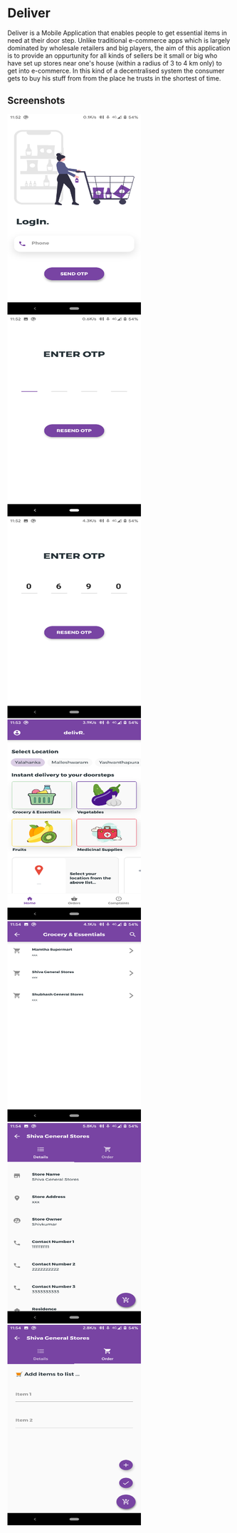 # Deliver
Deliver is a Mobile Application that enables people to get essential items in need at their door step.
Unlike traditional e-commerce apps which is largely dominated by wholesale retailers and big players,
the aim of this application is to provide an oppurtunity for all kinds of sellers be it small or big who 
have set up stores near one's house (within a radius of 3 to 4 km only) to get into e-commerce.
In this kind of a decentralised system the consumer gets to buy his stuff from 
from the place he trusts in the shortest of time.


## Screenshots

<img src = "https://github.com/bhushangy/delivR/blob/Initial_Setup/delivr/attachments/Screenshot_20200911-235226_delivr.png" width="300" height="450">
<img src = "https://github.com/bhushangy/delivR/blob/Initial_Setup/delivr/attachments/Screenshot_20200911-235233_delivr.png" width="300" height="450">
<img src = "https://github.com/bhushangy/delivR/blob/Initial_Setup/delivr/attachments/Screenshot_20200911-235242_delivr.png" width="300" height="450">
<img src = "https://github.com/bhushangy/delivR/blob/Initial_Setup/delivr/attachments/Screenshot_20200911-235350_delivr.png" width="300" height="450">
<img src = "https://github.com/bhushangy/delivR/blob/Initial_Setup/delivr/attachments/Screenshot_20200911-235401_delivr.png" width="300" height="450">
<img src = "https://github.com/bhushangy/delivR/blob/Initial_Setup/delivr/attachments/Screenshot_20200911-235409_delivr.png" width="300" height="450">
<img src = "https://github.com/bhushangy/delivR/blob/Initial_Setup/delivr/attachments/Screenshot_20200911-235417_delivr.png" width="300" height="450">



